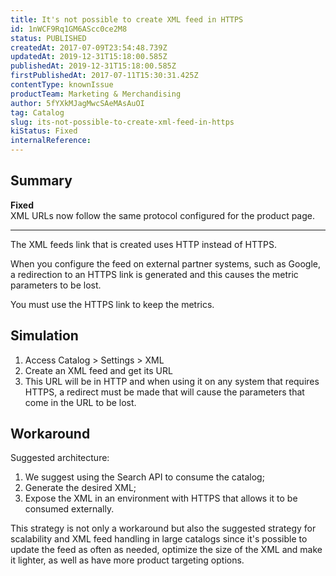 ```yaml
---
title: It's not possible to create XML feed in HTTPS
id: 1nWCF9Rq1GM6AScc0ce2M8
status: PUBLISHED
createdAt: 2017-07-09T23:54:48.739Z
updatedAt: 2019-12-31T15:18:00.585Z
publishedAt: 2019-12-31T15:18:00.585Z
firstPublishedAt: 2017-07-11T15:30:31.425Z
contentType: knownIssue
productTeam: Marketing & Merchandising
author: 5fYXkMJagMwcSAeMAsAuOI
tag: Catalog
slug: its-not-possible-to-create-xml-feed-in-https
kiStatus: Fixed
internalReference: 
---
```


## Summary

<div class="alert alert-success">
<b>Fixed</b><br>
XML URLs now follow the same protocol configured for the product page.
</div>

---

The XML feeds link that is created uses HTTP instead of HTTPS.

When you configure the feed on external partner systems, such as Google, a redirection to an HTTPS link is generated and this causes the metric parameters to be lost.

You must use the HTTPS link to keep the metrics.

## Simulation

1. Access Catalog > Settings > XML
2. Create an XML feed and get its URL
3. This URL will be in HTTP and when using it on any system that requires HTTPS, a redirect must be made that will cause the parameters that come in the URL to be lost.

## Workaround

Suggested architecture:
1. We suggest using the Search API to consume the catalog;
2. Generate the desired XML;
3. Expose the XML in an environment with HTTPS that allows it to be consumed externally.

This strategy is not only a workaround but also the suggested strategy for scalability and XML feed handling in large catalogs since it's possible to update the feed as often as needed, optimize the size of the XML and make it lighter, as well as have more product targeting options.


